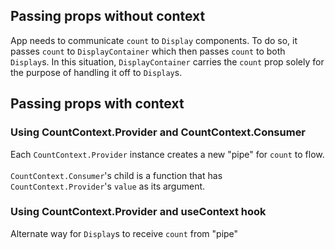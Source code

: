 ## Passing props without context

App needs to communicate `count` to `Display` components. To do so, it passes `count` to `DisplayContainer` which then passes `count` to both `Display`s. In this situation, `DisplayContainer` carries the `count` prop solely for the purpose of handling it off to `Display`s.

## Passing props with context

### Using CountContext.Provider and CountContext.Consumer

Each `CountContext.Provider` instance creates a new "pipe" for `count` to flow.
\
\
`CountContext.Consumer`'s child is a function that has `CountContext.Provider`'s `value` as its argument.

### Using CountContext.Provider and useContext hook

Alternate way for `Display`s to receive `count` from "pipe"
